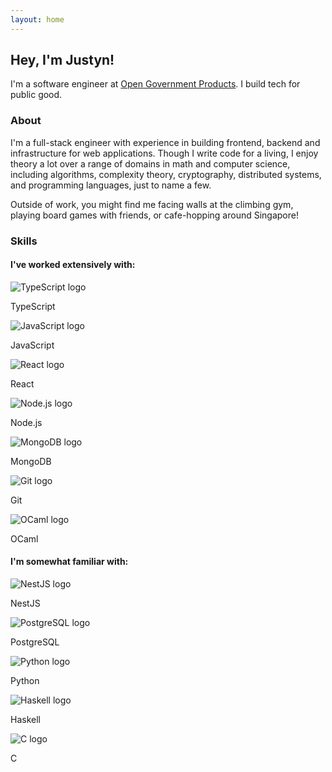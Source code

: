 ```yaml
---
layout: home
---
```


## Hey, I'm Justyn!

I'm a software engineer at [Open Government Products](https://open.gov.sg/). I build tech for public good.

### About

I'm a full-stack engineer with experience in building frontend, backend and infrastructure for web applications. Though I write code for a living, I enjoy theory a lot over a range of domains in math and computer science, including algorithms, complexity theory, cryptography, distributed systems, and programming languages, just to name a few.

Outside of work, you might find me facing walls at the climbing gym, playing board games with friends, or cafe-hopping around Singapore!

### Skills

<div class="skills-section">
  <h4>I've worked extensively with:</h4>
  <div class="skills-grid">
    <div class="skill-item">
      <img src="/assets/images/skills/typescript.svg" alt="TypeScript logo">
      <p>TypeScript</p>
    </div>
    <div class="skill-item">
      <img src="/assets/images/skills/javascript.svg" alt="JavaScript logo">
      <p>JavaScript</p>
    </div>
    <div class="skill-item">
      <img src="/assets/images/skills/react.svg" alt="React logo">
      <p>React</p>
    </div>
    <div class="skill-item">
      <img src="/assets/images/skills/nodejs.svg" alt="Node.js logo">
      <p>Node.js</p>
    </div>
    <div class="skill-item">
      <img src="/assets/images/skills/mongodb.svg" alt="MongoDB logo">
      <p>MongoDB</p>
    </div>
    <div class="skill-item">
      <img src="/assets/images/skills/git.svg" alt="Git logo">
      <p>Git</p>
    </div>
    <div class="skill-item">
      <img src="/assets/images/skills/ocaml.svg" alt="OCaml logo">
      <p>OCaml</p>
    </div>
  </div>

  <h4>I'm somewhat familiar with:</h4>
  <div class="skills-grid">
    <div class="skill-item">
      <img src="/assets/images/skills/nestjs.svg" alt="NestJS logo">
      <p>NestJS</p>
    </div>
    <div class="skill-item">
      <img src="/assets/images/skills/postgresql.svg" alt="PostgreSQL logo">
      <p>PostgreSQL</p>
    </div>
    <div class="skill-item">
      <img src="/assets/images/skills/python.svg" alt="Python logo">
      <p>Python</p>
    </div>
    <div class="skill-item">
      <img src="/assets/images/skills/haskell.svg" alt="Haskell logo">
      <p>Haskell</p>
    </div>
    <div class="skill-item">
      <img src="/assets/images/skills/c.svg" alt="C logo">
      <p>C</p>
    </div>
  </div>
</div>
